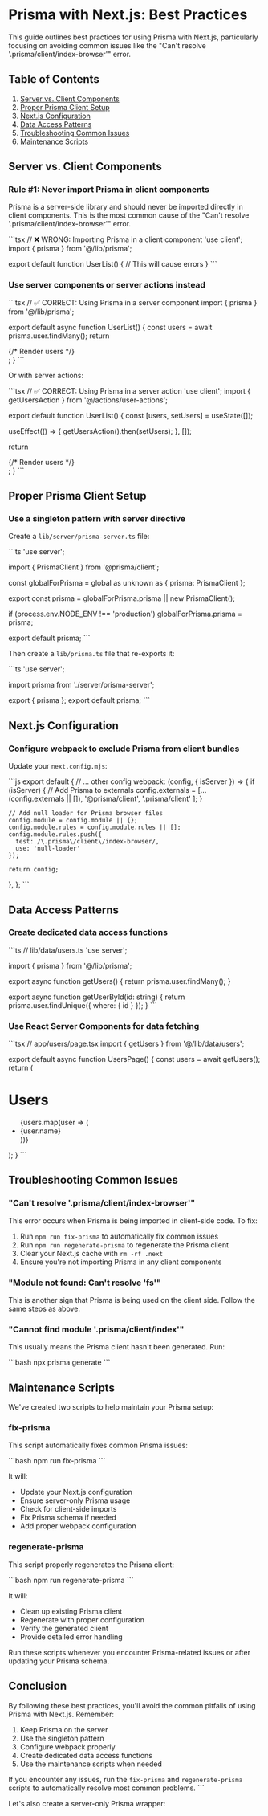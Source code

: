 # Prisma with Next.js: Best Practices

This guide outlines best practices for using Prisma with Next.js, particularly focusing on avoiding common issues like the "Can't resolve '.prisma/client/index-browser'" error.

## Table of Contents

1. [Server vs. Client Components](#server-vs-client-components)
2. [Proper Prisma Client Setup](#proper-prisma-client-setup)
3. [Next.js Configuration](#nextjs-configuration)
4. [Data Access Patterns](#data-access-patterns)
5. [Troubleshooting Common Issues](#troubleshooting-common-issues)
6. [Maintenance Scripts](#maintenance-scripts)

## Server vs. Client Components

### Rule #1: Never import Prisma in client components

Prisma is a server-side library and should never be imported directly in client components. This is the most common cause of the "Can't resolve '.prisma/client/index-browser'" error.

\`\`\`tsx
// ❌ WRONG: Importing Prisma in a client component
'use client';
import { prisma } from '@/lib/prisma';

export default function UserList() {
  // This will cause errors
}
\`\`\`

### Use server components or server actions instead

\`\`\`tsx
// ✅ CORRECT: Using Prisma in a server component
import { prisma } from '@/lib/prisma';

export default async function UserList() {
  const users = await prisma.user.findMany();
  return <div>{/* Render users */}</div>;
}
\`\`\`

Or with server actions:

\`\`\`tsx
// ✅ CORRECT: Using Prisma in a server action
'use client';
import { getUsersAction } from '@/actions/user-actions';

export default function UserList() {
  const [users, setUsers] = useState([]);
  
  useEffect(() => {
    getUsersAction().then(setUsers);
  }, []);
  
  return <div>{/* Render users */}</div>;
}
\`\`\`

## Proper Prisma Client Setup

### Use a singleton pattern with server directive

Create a `lib/server/prisma-server.ts` file:

\`\`\`ts
'use server';

import { PrismaClient } from '@prisma/client';

const globalForPrisma = global as unknown as { prisma: PrismaClient };

export const prisma = globalForPrisma.prisma || new PrismaClient();

if (process.env.NODE_ENV !== 'production') globalForPrisma.prisma = prisma;

export default prisma;
\`\`\`

Then create a `lib/prisma.ts` file that re-exports it:

\`\`\`ts
'use server';

import prisma from './server/prisma-server';

export { prisma };
export default prisma;
\`\`\`

## Next.js Configuration

### Configure webpack to exclude Prisma from client bundles

Update your `next.config.mjs`:

\`\`\`js
export default {
  // ... other config
  webpack: (config, { isServer }) => {
    if (isServer) {
      // Add Prisma to externals
      config.externals = [...(config.externals || []), 
        '@prisma/client', 
        '.prisma/client'
      ];
    }

    // Add null loader for Prisma browser files
    config.module = config.module || {};
    config.module.rules = config.module.rules || [];
    config.module.rules.push({
      test: /\.prisma\/client\/index-browser/,
      use: 'null-loader'
    });

    return config;
  },
};
\`\`\`

## Data Access Patterns

### Create dedicated data access functions

\`\`\`ts
// lib/data/users.ts
'use server';

import { prisma } from '@/lib/prisma';

export async function getUsers() {
  return prisma.user.findMany();
}

export async function getUserById(id: string) {
  return prisma.user.findUnique({ where: { id } });
}
\`\`\`

### Use React Server Components for data fetching

\`\`\`tsx
// app/users/page.tsx
import { getUsers } from '@/lib/data/users';

export default async function UsersPage() {
  const users = await getUsers();
  return (
    <div>
      <h1>Users</h1>
      <ul>
        {users.map(user => (
          <li key={user.id}>{user.name}</li>
        ))}
      </ul>
    </div>
  );
}
\`\`\`

## Troubleshooting Common Issues

### "Can't resolve '.prisma/client/index-browser'"

This error occurs when Prisma is being imported in client-side code. To fix:

1. Run `npm run fix-prisma` to automatically fix common issues
2. Run `npm run regenerate-prisma` to regenerate the Prisma client
3. Clear your Next.js cache with `rm -rf .next`
4. Ensure you're not importing Prisma in any client components

### "Module not found: Can't resolve 'fs'"

This is another sign that Prisma is being used on the client side. Follow the same steps as above.

### "Cannot find module '.prisma/client/index'"

This usually means the Prisma client hasn't been generated. Run:

\`\`\`bash
npx prisma generate
\`\`\`

## Maintenance Scripts

We've created two scripts to help maintain your Prisma setup:

### fix-prisma

This script automatically fixes common Prisma issues:

\`\`\`bash
npm run fix-prisma
\`\`\`

It will:
- Update your Next.js configuration
- Ensure server-only Prisma usage
- Check for client-side imports
- Fix Prisma schema if needed
- Add proper webpack configuration

### regenerate-prisma

This script properly regenerates the Prisma client:

\`\`\`bash
npm run regenerate-prisma
\`\`\`

It will:
- Clean up existing Prisma client
- Regenerate with proper configuration
- Verify the generated client
- Provide detailed error handling

Run these scripts whenever you encounter Prisma-related issues or after updating your Prisma schema.

## Conclusion

By following these best practices, you'll avoid the common pitfalls of using Prisma with Next.js. Remember:

1. Keep Prisma on the server
2. Use the singleton pattern
3. Configure webpack properly
4. Create dedicated data access functions
5. Use the maintenance scripts when needed

If you encounter any issues, run the `fix-prisma` and `regenerate-prisma` scripts to automatically resolve most common problems.
\`\`\`

Let's also create a server-only Prisma wrapper:
